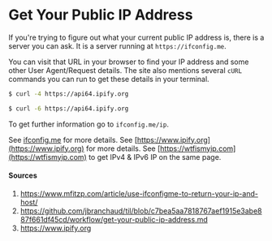 # Get Your Public IP Address

If you're trying to figure out what your current public IP address is, there is
a server you can ask. It is a server running at `https://ifconfig.me`.

You can visit that URL in your browser to find your IP address and some other
User Agent/Request details. The site also mentions several `cURL` commands you
can run to get these details in your terminal.

```bash
$ curl -4 https://api64.ipify.org
```
```bash
$ curl -6 https://api64.ipify.org
```

To get further information go to `ifconfig.me/ip`.

See [ifconfig.me](https://ifconfig.me) for more details.
See [https://www.ipify.org](https://www.ipify.org) for more details.
See [https://wtfismyip.com](https://wtfismyip.com) to get IPv4 & IPv6 IP on the same page.

#### Sources

1. https://www.mfitzp.com/article/use-ifconfigme-to-return-your-ip-and-host/
2. https://github.com/jbranchaud/til/blob/c7bea5aa7818767aef1915e3abe887f661df45cd/workflow/get-your-public-ip-address.md
3. https://www.ipify.org
